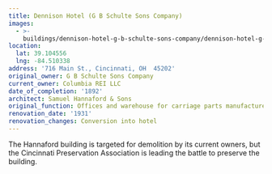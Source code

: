 ```yaml
---
title: Dennison Hotel (G B Schulte Sons Company)
images:
  - >-
    buildings/dennison-hotel-g-b-schulte-sons-company/dennison-hotel-g-b-schulte-sons-company-0_u96ikd
location:
  lat: 39.104556
  lng: -84.510338
address: '716 Main St., Cincinnati, OH  45202'
original_owner: G B Schulte Sons Company
current_owner: Columbia REI LLC
date_of_completion: '1892'
architect: Samuel Hannaford & Sons
original_function: Offices and warehouse for carriage parts manufacturer
renovation_date: '1931'
renovation_changes: Conversion into hotel
---
```


The Hannaford building is targeted for demolition by its current owners, but the Cincinnati Preservation Association is leading the battle to preserve the building.
